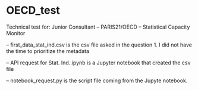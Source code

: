 # OECD_test
Technical test for: Junior Consultant – PARIS21/OECD – Statistical Capacity Monitor

– first_data_stat_ind.csv is the csv file asked in the question 1. I did not have the time to prioritize the metadata

– API request for Stat. Ind..ipynb is a Jupyter notebook that created the csv file

– notebook_request.py is the script file coming from the Jupyte notebook.
